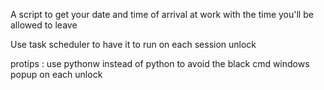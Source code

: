 A script to get your date and time of arrival at work with the time you'll be allowed to leave

Use task scheduler to have it to run on each session unlock

protips : use pythonw instead of python to avoid the black cmd windows popup on each unlock
